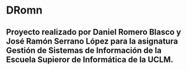 # DRomn
## Proyecto realizado por Daniel Romero Blasco y José Ramón Serrano López para la asignatura Gestión de Sistemas de Información de la Escuela Supieror de Informática de la UCLM.
